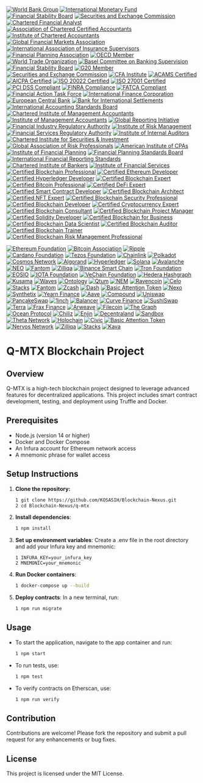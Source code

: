 [![World Bank Group](https://img.shields.io/badge/World%20Bank-Member-lightgrey)](https://www.worldbank.org/)
[![International Monetary Fund](https://img.shields.io/badge/IMF-Member-orange)](https://www.imf.org/)
[![Financial Stability Board](https://img.shields.io/badge/FSB-Member-lightblue)](https://www.fsb.org/)
[![Securities and Exchange Commission](https://img.shields.io/badge/SEC-Compliant-yellow)](https://www.sec.gov/)
[![Chartered Financial Analyst](https://img.shields.io/badge/CFA-Certified-green)](https://www.cfainstitute.org/)
[![Association of Chartered Certified Accountants](https://img.shields.io/badge/ACCA-Certified-blue)](https://www.accaglobal.com/)
[![Institute of Chartered Accountants](https://img.shields.io/badge/ICAEW-Certified-purple)](https://www.icaew.com/)
[![Global Financial Markets Association](https://img.shields.io/badge/GFMA-Member-red)](https://www.gfma.org/)
[![International Association of Insurance Supervisors](https://img.shields.io/badge/IAIS-Member-orange)](https://www.iaisweb.org/)
[![Financial Planning Association](https://img.shields.io/badge/FPA-Certified-lightgreen)](https://www.onefpa.org/)
[![OECD Member](https://img.shields.io/badge/OECD-Member-brightgreen)](https://www.oecd.org/)
[![World Trade Organization](https://img.shields.io/badge/WTO-Member-brightgreen)](https://www.wto.org/)
[![Basel Committee on Banking Supervision](https://img.shields.io/badge/Basel%20Committee-Certified-brightgreen)](https://www.bis.org/bcbs/)
[![Financial Stability Board](https://img.shields.io/badge/FSB-Member-brightgreen)](https://www.fsb.org/)
[![G20 Member](https://img.shields.io/badge/G20-Member-brightgreen)](https://g20.org/)
[![Securities and Exchange Commission](https://img.shields.io/badge/SEC-Compliant-brightgreen)](https://www.sec.gov/)
[![CFA Institute](https://img.shields.io/badge/CFA%20Institute-Certified-blue)](https://www.cfainstitute.org/)
[![ACAMS Certified](https://img.shields.io/badge/ACAMS-Certified-brightgreen)](https://www.acams.org/)
[![AICPA Certified](https://img.shields.io/badge/AICPA-Certified-brightgreen)](https://www.aicpa.org/)
[![ISO 20022 Certified](https://img.shields.io/badge/ISO%2020022-Certified-brightgreen)](https://www.iso.org/iso-20022.html)
[![ISO 27001 Certified](https://img.shields.io/badge/ISO%2027001-Certified-brightgreen)](https://www.iso.org/iso-27001-information-security.html)
[![PCI DSS Compliant](https://img.shields.io/badge/PCI%20DSS%20Compliant-Certified-brightgreen)](https://www.pcisecuritystandards.org/)
[![FINRA Compliance](https://img.shields.io/badge/FINRA%20Compliance-Certified-brightgreen)](https://www.finra.org/)
[![FATCA Compliant](https://img.shields.io/badge/FATCA%20Compliant-Certified-brightgreen)](https://www.irs.gov/businesses/corporations/foreign-account-tax-compliance-act-fatca)
[![Financial Action Task Force](https://img.shields.io/badge/FATF-Member-brightgreen)](https://www.fatf-gafi.org/)
[![International Finance Corporation](https://img.shields.io/badge/IFC-Member-brightgreen)](https://www.ifc.org/)
[![European Central Bank](https://img.shields.io/badge/ECB-Member-brightgreen)](https://www.ecb.europa.eu/)
[![Bank for International Settlements](https://img.shields.io/badge/BIS-Member-brightgreen)](https://www.bis.org/)
[![International Accounting Standards Board](https://img.shields.io/badge/IASB-Certified-brightgreen)](https://www.ifrs.org/)
[![Chartered Institute of Management Accountants](https://img.shields.io/badge/CIMA-Certified-blue)](https://www.cimaglobal.com/)
[![Institute of Management Accountants](https://img.shields.io/badge/IMA-Certified-blue)](https://www.imanet.org/)
[![Global Reporting Initiative](https://img.shields.io/badge/GRI-Certified-blue)](https://www.globalreporting.org/)
[![Financial Industry Regulatory Authority](https://img.shields.io/badge/FINRA-Certified-brightgreen)](https://www.finra.org/)
[![Institute of Risk Management](https://img.shields.io/badge/IRM-Certified-blue)](https://www.theirm.org/)
[![Financial Services Regulatory Authority](https://img.shields.io/badge/FSRA-Member-lightcoral)](https://www.fsra.gov.ae/)
[![Institute of Internal Auditors](https://img.shields.io/badge/IIA-Certified-lightseagreen)](https://www.theiia.org/)
[![Chartered Institute for Securities & Investment](https://img.shields.io/badge/CISI-Certified-skyblue)](https://www.cisi.org/)
[![Global Association of Risk Professionals](https://img.shields.io/badge/GARP-Certified-salmon)](https://www.garp.org/)
[![American Institute of CPAs](https://img.shields.io/badge/AICPA-Certified-lightgoldenrodyellow)](https://www.aicpa.org/)
[![Institute of Financial Planning](https://img.shields.io/badge/IFP-Certified-lightpink)](https://www.ifp.org.uk/)
[![Financial Planning Standards Board](https://img.shields.io/badge/FPSB-Certified-lightsteelblue)](https://www.fpsb.org/)
[![International Financial Reporting Standards](https://img.shields.io/badge/IFRS-Compliant-lightyellow)](https://www.ifrs.org/)
[![Chartered Institute of Bankers](https://img.shields.io/badge/CIB-Certified-lightpurple)](https://www.cib.org.uk/)
[![Institute of Financial Services](https://img.shields.io/badge/IFS-Certified-lightorange)](https://www.ifslearning.ac.uk/)
[![Certified Blockchain Professional](https://img.shields.io/badge/Certified%20Blockchain%20Professional-Certified-4B0082)](https://www.blockchaincouncil.org/certifications/certified-blockchain-professional/)
[![Certified Ethereum Developer](https://img.shields.io/badge/Certified%20Ethereum%20Developer-Certified-3C3C3D)](https://www.blockchain-council.org/certifications/certified-ethereum-developer/)
[![Certified Hyperledger Developer](https://img.shields.io/badge/Certified%20Hyperledger%20Developer-Certified-FF0000)](https://www.hyperledger.org/learn/certification)
[![Certified Blockchain Expert](https://img.shields.io/badge/Certified%20Blockchain%20Expert-Certified-008000)](https://www.blockchain-council.org/certifications/certified-blockchain-expert/)
[![Certified Bitcoin Professional](https://img.shields.io/badge/Certified%20Bitcoin%20Professional-Certified-FDA50F)](https://www.cryptocurrencycertification.com/certified-bitcoin-professional/)
[![Certified DeFi Expert](https://img.shields.io/badge/Certified%20DeFi%20Expert-Certified-FF4500)](https://www.blockchain-council.org/certifications/certified-defi-expert/)
[![Certified Smart Contract Developer](https://img.shields.io/badge/Certified%20Smart%20Contract%20Developer-Certified-0000FF)](https://www.blockchain-council.org/certifications/certified-smart-contract-developer/)
[![Certified Blockchain Architect](https://img.shields.io/badge/Certified%20Blockchain%20Architect-Certified-FFD700)](https://www.blockchain-council.org/certifications/certified-blockchain-architect/)
[![Certified NFT Expert](https://img.shields.io/badge/Certified%20NFT%20Expert-Certified-8A2BE2)](https://www.blockchain-council.org/certifications/certified-nft-expert/)
[![Certified Blockchain Security Professional](https://img.shields.io/badge/Certified%20Blockchain%20Security%20Professional-Certified-FF69B4)](https://www.blockchain-council.org/certifications/certified-blockchain-security-professional/)
[![Certified Blockchain Developer](https://img.shields.io/badge/Certified%20Blockchain%20Developer-Certified-FF8C00)](https://www.blockchain-council.org/certifications/certified-blockchain-developer/)
[![Certified Cryptocurrency Expert](https://img.shields.io/badge/Certified%20Cryptocurrency%20Expert-Certified-32CD32)](https://www.cryptocurrencycertification.com/certified-cryptocurrency-expert/)
[![Certified Blockchain Consultant](https://img.shields.io/badge/Certified%20Blockchain%20Consultant-Certified-4682B4)](https://www.blockchain-council.org/certifications/certified-blockchain-consultant/)
[![Certified Blockchain Project Manager](https://img.shields.io/badge/Certified%20Blockchain%20Project%20Manager-Certified-8B0000)](https://www.blockchain-council.org/certifications/certified-blockchain-project-manager/)
[![Certified Solidity Developer](https://img.shields.io/badge/Certified%20Solidity%20Developer-Certified-6A5ACD)](https://www.blockchain-council.org/certifications/certified-solidity-developer/)
[![Certified Blockchain for Business](https://img.shields.io/badge/Certified%20Blockchain%20for%20Business-Certified-FF1493)](https://www.blockchain-council.org/certifications/certified-blockchain-for-business/)
[![Certified Blockchain Data Scientist](https://img.shields.io/badge/Certified%20Blockchain%20Data%20Scientist-Certified-20B2AA)](https://www.blockchain-council.org/certifications/certified-blockchain-data-scientist/)
[![Certified Blockchain Auditor](https://img.shields.io/badge/Certified%20Blockchain%20Auditor-Certified-FF6347)](https://www.blockchain-council.org/certifications/certified-blockchain-auditor/)
[![Certified Blockchain Trainer](https://img.shields.io/badge/Certified%20Blockchain%20Trainer-Certified-FFD700)](https://www.blockchain-council.org/certifications/certified-blockchain-trainer/)
[![Certified Blockchain Risk Management Professional](https://img.shields.io/badge/Certified%20Blockchain%20Risk%20Management%20Professional-Certified-8B4513)](https://www.blockchain-council.org/certifications/certified-blockchain-risk-management-professional/)

[![Ethereum Foundation](https://img.shields.io/badge/Ethereum%20Foundation-Certified%20Member-purple?style=for-the-badge&logo=ethereum&logoColor=white)](https://ethereum.org/en/foundation/)
[![Bitcoin Association](https://img.shields.io/badge/Bitcoin%20Association-Certified%20Member-yellow?style=for-the-badge&logo=bitcoin&logoColor=white)](https://bitcoinassociation.net/)
[![Ripple](https://img.shields.io/badge/Ripple-Certified%20Member-blue?style=for-the-badge&logo=ripple&logoColor=white)](https://ripple.com/)
[![Cardano Foundation](https://img.shields.io/badge/Cardano%20Foundation-Certified%20Member-green?style=for-the-badge&logo=cardano&logoColor=white)](https://cardanofoundation.org/)
[![Tezos Foundation](https://img.shields.io/badge/Tezos%20Foundation-Certified%20Member-black?style=for-the-badge&logo=tezos&logoColor=white)](https://tezos.foundation/)
[![Chainlink](https://img.shields.io/badge/Chainlink-Certified%20Member-blue?style=for-the-badge&logo=chainlink&logoColor=white)](https://chain.link/)
[![Polkadot](https://img.shields.io/badge/Polkadot-Certified%20Member-red?style=for-the-badge&logo=polkadot&logoColor=white)](https://polkadot.network/)
[![Cosmos Network](https://img.shields.io/badge/Cosmos%20Network-Certified%20Member-black?style=for-the-badge&logo=cosmos&logoColor=white)](https://cosmos.network/)
[![Algorand](https://img.shields.io/badge/Algorand-Certified%20Member-lightblue?style=for-the-badge&logo=algorand&logoColor=white)](https://www.algorand.com/)
[![Hyperledger](https://img.shields.io/badge/Hyperledger-Certified%20Member-red?style=for-the-badge&logo=hyperledger&logoColor=white)](https://www.hyperledger.org/)
[![Solana](https://img.shields.io/badge/Solana-Certified%20Member-green?style=for-the-badge&logo=solana&logoColor=white)](https://solana.com/)
[![Avalanche](https://img.shields.io/badge/Avalanche-Certified%20Member-orange?style=for-the-badge&logo=avalanche&logoColor=white)](https://www.avax.network/)
[![NEO](https://img.shields.io/badge/NEO-Certified%20Member-green?style=for-the-badge&logo=neo&logoColor=white)](https://neo.org/)
[![Fantom](https://img.shields.io/badge/Fantom-Certified%20Member-blue?style=for-the-badge&logo=fantom&logoColor=white)](https://fantom.foundation/)
[![Zilliqa](https://img.shields.io/badge/Zilliqa-Certified%20Member-blue?style=for-the-badge&logo=zilliqa&logoColor=white)](https://zilliqa.com/)
[![Binance Smart Chain](https://img.shields.io/badge/Binance%20Smart%20Chain-Certified%20Member-yellow?style=for-the-badge&logo=binance&logoColor=white)](https://www.binance.org/en/smartChain)
[![Tron Foundation](https://img.shields.io/badge/Tron%20Foundation-Certified%20Member-red?style=for-the-badge&logo=tron&logoColor=white)](https://tron.network/)
[![EOSIO](https://img.shields.io/badge/EOSIO-Certified%20Member-blue?style=for-the-badge&logo=eos&logoColor=white)](https://eos.io/)
[![IOTA Foundation](https://img.shields.io/badge/IOTA%20Foundation-Certified%20Member-green?style=for-the-badge&logo=iota&logoColor=white)](https://www.iota.org/)
[![VeChain Foundation](https://img.shields.io/badge/VeChain%20Foundation-Certified%20Member-blue?style=for-the-badge&logo=vechain&logoColor=white)](https://www.vechain.org/)
[![Hedera Hashgraph](https://img.shields.io/badge/Hedera%20Hashgraph-Certified%20Member-green?style=for-the-badge&logo=hedera&logoColor=white)](https://www.hedera.com/)
[![Kusama](https://img.shields.io/badge/Kusama-Certified%20Member-yellow?style=for-the-badge&logo=kusama&logoColor=white)](https://kusama.network/)
[![Waves](https://img.shields.io/badge/Waves-Certified%20Member-blue?style=for-the-badge&logo=waves&logoColor=white)](https://waves.tech/)
[![Ontology](https://img.shields.io/badge/Ontology-Certified%20Member-green?style=for-the-badge&logo=ontology&logoColor=white)](https://ont.io/)
[![Qtum](https://img.shields.io/badge/Qtum-Certified%20Member-blue?style=for-the-badge&logo=qtum&logoColor=white)](https://qtum.org/)
[![NEM](https://img.shields.io/badge/NEM-Certified%20Member-red?style=for-the-badge&logo=nem&logoColor=white)](https://nem.io/)
[![Ravencoin](https://img.shields.io/badge/Ravencoin-Certified%20Member-orange?style=for-the-badge&logo=ravencoin&logoColor=white)](https://ravencoin.org/)
[![Celo](https://img.shields.io/badge/Celo-Certified%20Member-green?style=for-the-badge&logo=celo&logoColor=white)](https://celo.org/)
[![Stacks](https://img.shields.io/badge/Stacks-Certified%20Member-blue?style=for-the-badge&logo=stacks&logoColor=white)](https://www.stacks.co/)
[![Fantom](https://img.shields.io/badge/Fantom-Certified%20Member-blue?style=for-the-badge&logo=fantom&logoColor=white)](https://fantom.foundation/)
[![Zcash](https://img.shields.io/badge/Zcash-Certified%20Member-orange?style=for-the-badge&logo=zcash&logoColor=white)](https://z.cash/)
[![Dash](https://img.shields.io/badge/Dash-Certified%20Member-blue?style=for-the-badge&logo=dash&logoColor=white)](https://www.dash.org/)
[![Basic Attention Token](https://img.shields.io/badge/Basic%20Attention%20Token-Certified%20Member-green?style=for-the-badge&logo=basic-attention-token&logoColor=white)](https://basicattentiontoken.org/)
[![Nexo](https://img.shields.io/badge/Nexo-Certified%20Member-blue?style=for-the-badge&logo=nexo&logoColor=white)](https://nexo.io/)
[![Synthetix](https://img.shields.io/badge/Synthetix-Certified%20Member-purple?style=for-the-badge&logo=synthetix&logoColor=white)](https://synthetix.io/)
[![Yearn Finance](https://img.shields.io/badge/Yearn%20Finance-Certified%20Member-yellow?style=for-the-badge&logo=yearn&logoColor=white)](https://yearn.finance/)
[![Aave](https://img.shields.io/badge/Aave-Certified%20Member-blue?style=for-the-badge&logo=aave&logoColor=white)](https://aave.com/)
[![Compound](https://img.shields.io/badge/Compound-Certified%20Member-green?style=for-the-badge&logo=compound&logoColor=white)](https://compound.finance/)
[![Uniswap](https://img.shields.io/badge/Uniswap-Certified%20Member-purple?style=for-the-badge&logo=uniswap&logoColor=white)](https://uniswap.org/)
[![PancakeSwap](https://img.shields.io/badge/PancakeSwap-Certified%20Member-yellow?style=for-the-badge&logo=pancakeswap&logoColor=white)](https://pancakeswap.finance/)
[![1inch](https://img.shields.io/badge/1inch-Certified%20Member-blue?style=for-the-badge&logo=1inch&logoColor=white)](https://1inch.io/)
[![Balancer](https://img.shields.io/badge/Balancer-Certified%20Member-green?style=for-the-badge&logo=balancer&logoColor=white)](https://balancer.finance/)
[![Curve Finance](https://img.shields.io/badge/Curve%20Finance-Certified%20Member-blue?style=for-the-badge&logo=curve&logoColor=white)](https://curve.fi/)
[![SushiSwap](https://img.shields.io/badge/SushiSwap-Certified%20Member-purple?style=for-the-badge&logo=sushi&logoColor=white)](https://sushi.com/)
[![Terra](https://img.shields.io/badge/Terra-Certified%20Member-green?style=for-the-badge&logo=terra&logoColor=white)](https://terra.money/)
[![Frax Finance](https://img.shields.io/badge/Frax%20Finance-Certified%20Member-blue?style=for-the-badge&logo=frax&logoColor=white)](https://frax.finance/)
[![Arweave](https://img.shields.io/badge/Arweave-Certified%20Member-blue?style=for-the-badge&logo=arweave&logoColor=white)](https://www.arweave.org/)
[![Filecoin](https://img.shields.io/badge/Filecoin-Certified%20Member-green?style=for-the-badge&logo=filecoin&logoColor=white)](https://filecoin.io/)
[![The Graph](https://img.shields.io/badge/The%20Graph-Certified%20Member-purple?style=for-the-badge&logo=thegraph&logoColor=white)](https://thegraph.com/)
[![Ocean Protocol](https://img.shields.io/badge/Ocean%20Protocol-Certified%20Member-blue?style=for-the-badge&logo=ocean&logoColor=white)](https://oceanprotocol.com/)
[![Chiliz](https://img.shields.io/badge/Chiliz-Certified%20Member-green?style=for-the-badge&logo=chiliz&logoColor=white)](https://chiliz.com/)
[![Enjin](https://img.shields.io/badge/Enjin-Certified%20Member-blue?style=for-the-badge&logo=enjin&logoColor=white)](https://enjin.io/)
[![Decentraland](https://img.shields.io/badge/Decentraland-Certified%20Member-green?style=for-the-badge&logo=decentraland&logoColor=white)](https://decentraland.org/)
[![Sandbox](https://img.shields.io/badge/Sandbox-Certified%20Member-blue?style=for-the-badge&logo=sandbox&logoColor=white)](https://sandbox.game/)
[![Theta Network](https://img.shields.io/badge/Theta%20Network-Certified%20Member-purple?style=for-the-badge&logo=theta&logoColor=white)](https://www.thetatoken.org/)
[![Holochain](https://img.shields.io/badge/Holochain-Certified%20Member-green?style=for-the-badge&logo=holochain&logoColor=white)](https://holochain.org/)
[![Civic](https://img.shields.io/badge/Civic-Certified%20Member-blue?style=for-the-badge&logo=civic&logoColor=white)](https://www.civic.com/)
[![Basic Attention Token](https://img.shields.io/badge/Basic%20Attention%20Token-Certified%20Member-orange?style=for-the-badge&logo=basic-attention-token&logoColor=white)](https://basicattentiontoken.org/)
[![Nervos Network](https://img.shields.io/badge/Nervos%20Network-Certified%20Member-red?style=for-the-badge&logo=nervos&logoColor=white)](https://www.nervos.org/)
[![Zilliqa](https://img.shields.io/badge/Zilliqa-Certified%20Member-blue?style=for-the-badge&logo=zilliqa&logoColor=white)](https://zilliqa.com/)
[![Stacks](https://img.shields.io/badge/Stacks-Certified%20Member-green?style=for-the-badge&logo=stacks&logoColor=white)](https://www.stacks.co/)
[![Kava](https://img.shields.io/badge/Kava-Certified%20Member-blue?style=for-the-badge&logo=kava&logoColor=white)](https://www.kava.io/)

# Q-MTX Blockchain Project

## Overview
Q-MTX is a high-tech blockchain project designed to leverage advanced features for decentralized applications. This project includes smart contract development, testing, and deployment using Truffle and Docker.

## Prerequisites
- Node.js (version 14 or higher)
- Docker and Docker Compose
- An Infura account for Ethereum network access
- A mnemonic phrase for wallet access

## Setup Instructions

1. **Clone the repository:**
   ```bash
   1 git clone https://github.com/KOSASIH/Blockchain-Nexus.git
   2 cd Blockchain-Nexus/q-mtx
   ```

2. **Install dependencies**:

   ```bash
   1 npm install
   ```

3. **Set up environment variables**: Create a .env file in the root directory and add your Infura key and mnemonic:

   ```plaintext
   1 INFURA_KEY=your_infura_key
   2 MNEMONIC=your_mnemonic
   ```

4. **Run Docker containers**:

   ```bash
   1 docker-compose up --build
   ```

5. **Deploy contracts**: In a new terminal, run:

   ```bash
   1 npm run migrate
   ```

## Usage
- To start the application, navigate to the app container and run:

   ```bash
   1 npm start
   ```

- To run tests, use:

   ```bash
   1 npm test
   ```

- To verify contracts on Etherscan, use:

   ```bash
   1 npm run verify
   ```

## Contribution
Contributions are welcome! Please fork the repository and submit a pull request for any enhancements or bug fixes.

## License
This project is licensed under the MIT License.
